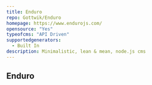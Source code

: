 ```yaml
---
title: Enduro
repo: Gottwik/Enduro
homepage: https://www.endurojs.com/
opensource: "Yes"
typeofcms: "API Driven"
supportedgenerators:
  - Built In
description: Minimalistic, lean & mean, node.js cms
---
```

## Enduro
